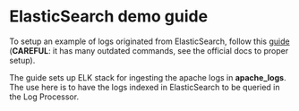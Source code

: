 # ElasticSearch demo guide

To setup an example of logs originated from ElasticSearch, follow this [guide](https://github.com/elastic/examples/tree/master/Common%20Data%20Formats/apache_logs) (**CAREFUL**: it has many outdated commands, see the official docs to proper setup).

The guide sets up ELK stack for ingesting the apache logs in **apache_logs**. The use here is to have the logs indexed in ElasticSearch to be queried in the Log Processor.
